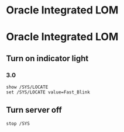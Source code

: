 # Oracle Integrated LOM


# Oracle Integrated LOM

## Turn on indicator light

### 3.0

	show /SYS/LOCATE
	set /SYS/LOCATE value=Fast_Blink


## Turn server off

	stop /SYS

